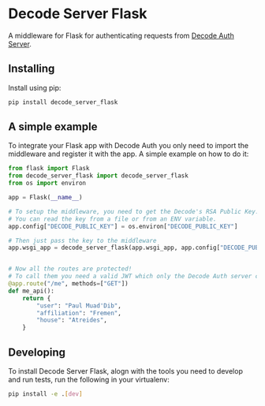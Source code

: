 # Decode Server Flask

A middleware for Flask for authenticating requests from [Decode Auth Server](https://decodeauth.com/).


## Installing

Install using pip:

```sh
pip install decode_server_flask
```

## A simple example

To integrate your Flask app with Decode Auth you only need to import the middleware and register it with the app.
A simple example on how to do it:

```python
from flask import Flask
from decode_server_flask import decode_server_flask
from os import environ

app = Flask(__name__)

# To setup the middleware, you need to get the Decode's RSA Public Key.
# You can read the key from a file or from an ENV variable.
app.config["DECODE_PUBLIC_KEY"] = os.environ["DECODE_PUBLIC_KEY"]

# Then just pass the key to the middleware
app.wsgi_app = decode_server_flask(app.wsgi_app, app.config["DECODE_PUBLIC_KEY"])


# Now all the routes are protected!
# To call them you need a valid JWT which only the Decode Auth server can generate.
@app.route("/me", methods=["GET"])
def me_api():
    return {
        "user": "Paul Muad'Dib",
        "affiliation": "Fremen",
        "house": "Atreides",
    }
```


## Developing

To install Decode Server Flask, alogn with the tools you need to develop and run tests, run the following in your virtualenv:

```sh
pip install -e .[dev]
```

